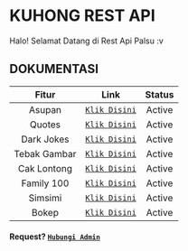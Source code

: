 # KUHONG REST API
Halo! Selamat Datang di
Rest Api Palsu :v




## DOKUMENTASI

| Fitur | Link | Status |
| :-----------------: | :-------: | :-------: |
| Asupan|[`Klik Disini`](https://raw.githubusercontent.com/RC047/kuhong-api/main/asupan.js)|Active|
| Quotes|[`Klik Disini`](https://raw.githubusercontent.com/RC047/kuhong-api/main/quotes.js)|Active|
| Dark Jokes|[`Klik Disini`](https://raw.githubusercontent.com/RC047/kuhong-api/main/darkjokes.js)|Active|
| Tebak Gambar|[`Klik Disini`](https://raw.githubusercontent.com/RC047/kuhong-api/main/tebakgambar.js)|Active|
| Cak Lontong|[`Klik Disini`](https://raw.githubusercontent.com/RC047/kuhong-api/maincaklontong.js)|Active|
| Family 100|[`Klik Disini`](https://raw.githubusercontent.com/RC047/kuhong-api/main/family100.js)|Active|
| Simsimi|[`Klik Disini`](https://raw.githubusercontent.com/RC047/kuhong-api/main/simsimi.js)|Active|
| Bokep|[`Klik Disini`](https://raw.githubusercontent.com/RC047/kuhong-api/main/bokep.js)|Active|



#### Request? [`Hubungi Admin`](https://wa.me/62895337278647)
